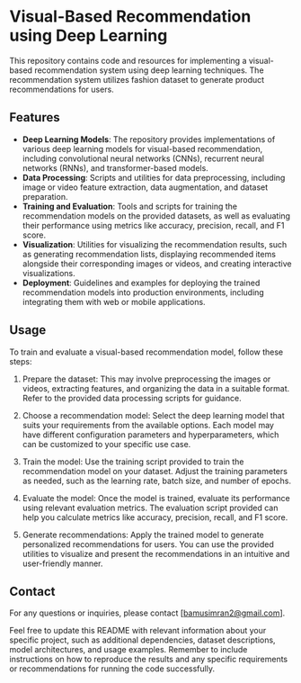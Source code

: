 # Visual-Based Recommendation using Deep Learning

This repository contains code and resources for implementing a visual-based recommendation system using deep learning techniques. The recommendation system utilizes fashion dataset to generate product recommendations for users.

## Features

- **Deep Learning Models**: The repository provides implementations of various deep learning models for visual-based recommendation, including convolutional neural networks (CNNs), recurrent neural networks (RNNs), and transformer-based models.
- **Data Processing**: Scripts and utilities for data preprocessing, including image or video feature extraction, data augmentation, and dataset preparation.
- **Training and Evaluation**: Tools and scripts for training the recommendation models on the provided datasets, as well as evaluating their performance using metrics like accuracy, precision, recall, and F1 score.
- **Visualization**: Utilities for visualizing the recommendation results, such as generating recommendation lists, displaying recommended items alongside their corresponding images or videos, and creating interactive visualizations.
- **Deployment**: Guidelines and examples for deploying the trained recommendation models into production environments, including integrating them with web or mobile applications.


## Usage

To train and evaluate a visual-based recommendation model, follow these steps:

1. Prepare the dataset: This may involve preprocessing the images or videos, extracting features, and organizing the data in a suitable format. Refer to the provided data processing scripts for guidance.

2. Choose a recommendation model: Select the deep learning model that suits your requirements from the available options. Each model may have different configuration parameters and hyperparameters, which can be customized to your specific use case.

3. Train the model: Use the training script provided to train the recommendation model on your dataset. Adjust the training parameters as needed, such as the learning rate, batch size, and number of epochs.

4. Evaluate the model: Once the model is trained, evaluate its performance using relevant evaluation metrics. The evaluation script provided can help you calculate metrics like accuracy, precision, recall, and F1 score.

5. Generate recommendations: Apply the trained model to generate personalized recommendations for users. You can use the provided utilities to visualize and present the recommendations in an intuitive and user-friendly manner.


## Contact

For any questions or inquiries, please contact [bamusimran2@gmail.com].

Feel free to update this README with relevant information about your specific project, such as additional dependencies, dataset descriptions, model architectures, and usage examples. Remember to include instructions on how to reproduce the results and any specific requirements or recommendations for running the code successfully.
